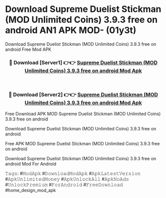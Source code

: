 # Download Supreme Duelist Stickman (MOD Unlimited Coins) 3.9.3 free on android AN1 APK MOD- (01y3t)
Download Supreme Duelist Stickman (MOD Unlimited Coins) 3.9.3 free on android Free Mod APK

<div align="center">
<h3>🔴 Download [Server1] 👉👉 <a href="https://apk-comot.site?title=Supreme_Duelist_Stickman_(MOD_Unlimited_Coins)_3.9.3_free_on_android">Supreme Duelist Stickman (MOD Unlimited Coins) 3.9.3 free on android Mod Apk</a></h3><br>

<h3>🔴 Download [Server2] 👉👉 <a href="https://apk-comot.site?title=Supreme_Duelist_Stickman_(MOD_Unlimited_Coins)_3.9.3_free_on_android">Supreme Duelist Stickman (MOD Unlimited Coins) 3.9.3 free on android Mod Apk</a></h3>
</div>


Free Download APK MOD Supreme Duelist Stickman (MOD Unlimited Coins) 3.9.3 free on android

Download Supreme Duelist Stickman (MOD Unlimited Coins) 3.9.3 free on android 

Free APK MOD Supreme Duelist Stickman (MOD Unlimited Coins) 3.9.3 free on android 

Download Supreme Duelist Stickman (MOD Unlimited Coins) 3.9.3 free on android Mod For Android

𝚃𝚊𝚐𝚜: #𝙼𝚘𝚍𝙰𝚙𝚔 #𝙳𝚘𝚠𝚗𝚕𝚘𝚊𝚍𝙼𝚘𝚍𝙰𝚙𝚔 #𝙰𝚙𝚔𝙻𝚊𝚝𝚎𝚜𝚝𝚅𝚎𝚛𝚜𝚒𝚘𝚗 #𝙰𝚙𝚔𝚄𝚗𝚕𝚒𝚖𝚒𝚝𝚎𝚍𝙼𝚘𝚗𝚎𝚢 #𝙰𝚙𝚔𝚄𝚗𝚕𝚘𝚌𝚔𝙰𝚕𝚕 #𝙰𝚙𝚔𝙽𝚘𝙰𝚍𝚜 #𝚄𝚗𝚕𝚘𝚌𝚔𝙿𝚛𝚎𝚖𝚒𝚞𝚖 #𝙵𝚘𝚛𝙰𝚗𝚍𝚛𝚘𝚒𝚍 #𝙵𝚛𝚎𝚎𝙳𝚘𝚠𝚗𝚕𝚘𝚊𝚍 #home_design_mod_apk